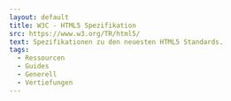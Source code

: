 ```yaml
---
layout: default
title: W3C - HTML5 Spezifikation
src: https://www.w3.org/TR/html5/
text: Spezifikationen zu den neuesten HTML5 Standards.
tags:
  - Ressourcen
  - Guides
  - Generell
  - Vertiefungen
---
```

